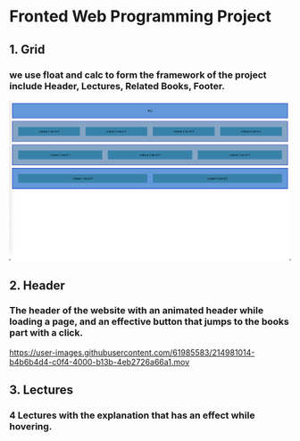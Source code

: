 # Fronted Web Programming Project

## 1. Grid
### we use float and calc to form the framework of the project include Header, Lectures, Related Books, Footer.

![Alt text](/assets/readme/grid2.png "Output of grid:")

## 2. Header
### The header of the website with an animated header while loading a page, and an effective button that jumps to the books part with a click.

https://user-images.githubusercontent.com/61985583/214981014-b4b6b4d4-c0f4-4000-b13b-4eb2726a66a1.mov

## 3. Lectures
### 4 Lectures with the explanation that has an effect while hovering.
